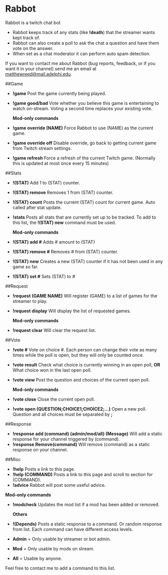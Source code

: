 Rabbot
======

Rabbot is a twitch chat bot

* Rabbot keeps track of any stats (like **!death**) that the streamer wants kept track of.
* Rabbot can also create a poll to ask the chat a question and have them vote on the answer.
* When set as a chat moderator it can perform auto spam detection.

If you want to contact me about Rabbot (bug reports, feedback, or if you want it in your channel) send me an email at <matthewreed@mail.adelphi.edu>.


##Game
* **!game** Post the game currently being played.
* **!game good/bad** Vote whether you believe this game is entertaining to watch on-stream.
					 Voting a second time replaces your existing vote.
 
   **Mod-only commands**
* **!game override (NAME)** Force Rabbot to use (NAME) as the current game.
* **!game override off** Disable override, go back to getting current game from Twitch stream settings.
* **!game refresh** Force a refresh of the current Twitch game. (Normally this is updated at most once every 15 minutes)

##Stats
* **!(STAT)** Add 1 to (STAT) counter.
* **!(STAT) remove** Removes 1 from (STAT) counter.
* **!(STAT) count** Posts the current (STAT) count for current game. Auto called after stat update.
* **!stats** Posts all stats that are currently set up to be tracked.
		To add to this list, the **!(STAT) new** command must be used.

   **Mod-only commands**
* **!(STAT) add #** Adds # amount to (STAT)
* **!(STAT) remove #** Removes # from (STAT) counter.
* **!(STAT) new** Creates a new (STAT) counter if it has not been used in any game so far.
* **!(STAT) set #** Sets (STAT) to #
 
##Request
* **!request (GAME NAME)** Will register (GAME) to a list of games for the streamer to play.
* **!request display** Will display the list of requested games.
 

   **Mod-only commands**
* **!request clear** Will clear the request list.
 
##Vote
* **!vote #** Vote on choice #. Each person can change their vote as many times while the poll is open, but they will only be counted once. 
* **!vote result** Check what choice is currently winning in an open poll, **OR** What choice won in the last open poll.
* **!vote view** Post the question and choices of the current open poll.


   **Mod-only commands**
* **!vote close** Close the current open poll.
* **!vote open (QUESTION;CHOICE1;CHOICE2;...)** Open a new poll. Question and all choices must be separated by **;**

##Response
* **!response add (command) (admin/mod/all) (Message)** Will add a static response for your channel triggered by (command).
* **!response Remove(command)** Will remove (command) as a static response on your channel.

##Misc
* **!help** Posts a link to this page.
* **!help (COMMAND)** Posts a link to this page and scroll to section for (COMMAND).
* **!advice** Rabbot will post some useful advice.

 **Mod-only commands**
* **!modcheck** Updates the mod list if a mod has been added or removed.

   **Others**
* **!(Depends)** Posts a static response to a command. Or random response from list.
Each command can have different access levels.
* **Admin** = Only usable by streamer or bot admin.
* **Mod** = Only usable by mods on stream.
* **All** = Usable by anyone.

 Feel free to contact me to add a command to this list.

